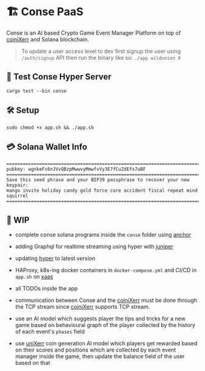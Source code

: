 


# 🏗 Conse PaaS

Conse is an AI based Crypto Game Event Manager Platform on top of [coiniXerr](https://github.com/wildonion/uniXerr/tree/master/infra/valhalla/coiniXerr) and Solana blockchain. 

> To update a user access level to dev first signup the user using `/auth/signup` API then run the binary like so: `./app wildonion 0`

## 🧪 Test Conse Hyper Server

```cargo test --bin conse```

## 🛠️ Setup

```sudo chmod +x app.sh && ./app.sh```

## 💳 Solana Wallet Info

```
===============================================================================
pubkey: wgnkeFs6nJVvQBzpMwwvyMmwfvVy3E7fCuZdEfx7uBF
===============================================================================
Save this seed phrase and your BIP39 passphrase to recover your new keypair:
mango invite holiday candy gold force core accident fiscal repeat mind squirrel
===============================================================================
```

## 🚧 WIP

* complete conse solana programs inside the `conse` folder using [anchor](https://www.anchor-lang.com/) 

* adding Graphql for realtime streaming using hyper with [juniper](https://graphql-rust.github.io/juniper/master/index.html)

* updating [hyper](https://hyper.rs/) to latest version

* HAProxy, k8s-ing docker containers in `docker-compose.yml` and CI/CD in `app.sh` on [xaas](https://xaas.ir/)

* all TODOs inside the app

* communication between Conse and the [coiniXerr](https://github.com/wildonion/uniXerr/tree/master/infra/valhalla/coiniXerr) must be done through the TCP stream since [coiniXerr](https://github.com/wildonion/uniXerr/tree/master/infra/valhalla/coiniXerr) supports TCP stream.

* use an AI model which suggests player the tips and tricks for a new game based on behavioural graph of the player collected by the history of each event's `phases` field

* use [uniXerr](https://github.com/wildonion/uniXerr) coin generation AI model which players get rewarded based on their scores and positions which are collected by each event manager inside the game, then update the balance field of the user based on that
